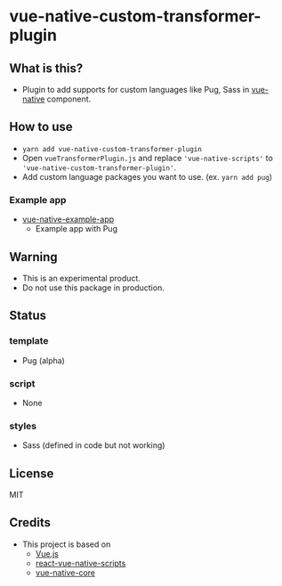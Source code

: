# vue-native-custom-transformer-plugin

## What is this?

* Plugin to add supports for custom languages like Pug, Sass in [vue-native](https://vue-native.io/) component.

## How to use

* `yarn add vue-native-custom-transformer-plugin`
* Open `vueTransformerPlugin.js` and replace `'vue-native-scripts'` to `'vue-native-custom-transformer-plugin'`.
* Add custom language packages you want to use. (ex. `yarn add pug`)

### Example app

* [vue-native-example-app](https://github.com/syumai/vue-native-example-app)
  - Example app with Pug

## Warning

* This is an experimental product.
* Do not use this package in production.

## Status

### template

* Pug (alpha)

### script

* None

### styles

* Sass (defined in code but not working)

## License

MIT

## Credits

* This project is based on
  - [Vue.js](https://vuejs.org/)
  - [react-vue-native-scripts](https://github.com/SmallComfort/react-vue-native-scripts)
  - [vue-native-core](https://github.com/GeekyAnts/vue-native-core)
